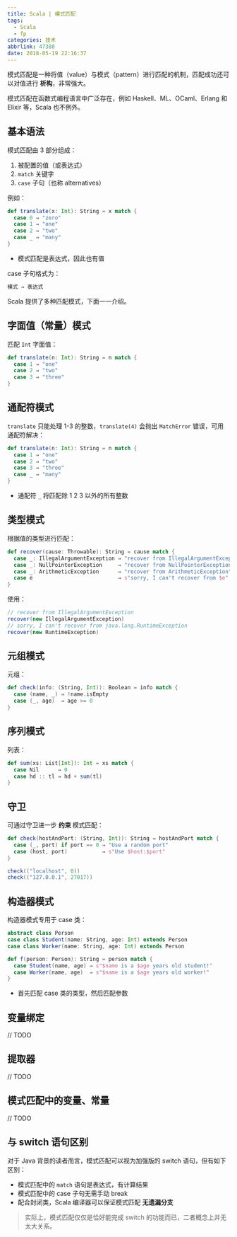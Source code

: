 ```yaml
---
title: Scala | 模式匹配
tags:
  - Scala
  - fp
categories: 技术
abbrlink: 47388
date: 2018-05-19 22:16:37
---
```


模式匹配是一种将值（value）与模式（pattern）进行匹配的机制，匹配成功还可以对值进行 **析构**，非常强大。

模式匹配在函数式编程语言中广泛存在，例如 Haskell、ML、OCaml、Erlang 和 Elixir 等，Scala 也不例外。

<!-- more -->

## 基本语法

模式匹配由 3 部分组成：

1. 被配置的值（或表达式）
2. `match` 关键字
3. `case` 子句（也称 alternatives）

例如：

```Scala
def translate(x: Int): String = x match {
  case 0 ⇒ "zero"
  case 1 ⇒ "one"
  case 2 ⇒ "two"
  case _ ⇒ "many"
}
```

* 模式匹配是表达式，因此也有值

case 子句格式为：

```Scala
模式 ⇒ 表达式
```

Scala 提供了多种匹配模式，下面一一介绍。

## 字面值（常量）模式

匹配 `Int` 字面值：

```Scala
def translate(n: Int): String = n match {
  case 1 ⇒ "one"
  case 2 ⇒ "two"
  case 3 ⇒ "three"
}
```

## 通配符模式

`translate` 只能处理 1-3 的整数，`translate(4)` 会抛出 `MatchError` 错误，可用通配符解决：

```Scala
def translate(n: Int): String = n match {
  case 1 ⇒ "one"
  case 2 ⇒ "two"
  case 3 ⇒ "three"
  case _ ⇒ "many"
}
```

* 通配符 `_` 将匹配除 1 2 3 以外的所有整数

## 类型模式

根据值的类型进行匹配：

```Scala
def recover(cause: Throwable): String = cause match {
  case _: IllegalArgumentException ⇒ "recover from IllegalArgumentException"
  case _: NullPointerException     ⇒ "recover from NullPointerException"
  case _: ArithmeticException      ⇒ "recover from ArithmeticException"
  case e                           ⇒ s"sorry, I can't recover from $e"
}
```

使用：

```Scala
// recover from IllegalArgumentException
recover(new IllegalArgumentException)
// sorry, I can't recover from java.lang.RuntimeException
recover(new RuntimeException)
```

## 元组模式

元组：

```Scala
def check(info: (String, Int)): Boolean = info match {
  case (name, _) ⇒ !name.isEmpty
  case (_, age)  ⇒ age >= 0
}
```

## 序列模式

列表：

```Scala
def sum(xs: List[Int]): Int = xs match {
  case Nil      ⇒ 0
  case hd :: tl ⇒ hd + sum(tl)
}
```

## 守卫

可通过守卫进一步 **约束** 模式匹配：

```Scala
def check(hostAndPort: (String, Int)): String = hostAndPort match {
  case (_, port) if port == 0 ⇒ "Use a random port"
  case (host, port)           ⇒ s"Use $host:$port"
}

check(("localhost", 0))
check(("127.0.0.1", 27017))
```

## 构造器模式

构造器模式专用于 case 类：

```Scala
abstract class Person
case class Student(name: String, age: Int) extends Person
case class Worker(name: String, age: Int) extends Person

def f(person: Person): String = person match {
  case Student(name, age) ⇒ s"$name is a $age years old student!"
  case Worker(name, age)  ⇒ s"$name is a $age years old worker!"
}
```

* 首先匹配 case 类的类型，然后匹配参数

## 变量绑定

// TODO

## 提取器

// TODO

## 模式匹配中的变量、常量

// TODO

## 与 switch 语句区别

对于 Java 背景的读者而言，模式匹配可以视为加强版的 switch 语句，但有如下区别：

* 模式匹配中的 `match` 语句是表达式，有计算结果
* 模式匹配中的 case 子句无需手动 break
* 配合封闭类，Scala 编译器可以保证模式匹配 **无遗漏分支**

>实际上，模式匹配仅仅是恰好能完成 switch 的功能而已，二者概念上并无太大关系。



